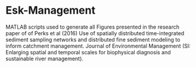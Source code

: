 # Esk-Management
MATLAB scripts used to generate all Figures presented in the research paper of of Perks et al (2016) Use of spatially distributed time-integrated sediment sampling networks and distributed fine sediment modeling to inform catchment management. Journal of Environmental Management (SI: Enlarging spatial and temporal scales for biophysical diagnosis and sustainable river management).
